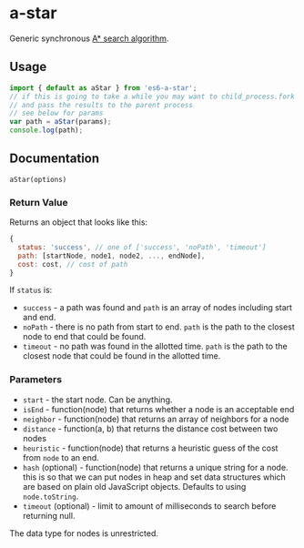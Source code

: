 # a-star

Generic synchronous [A* search algorithm](http://en.wikipedia.org/wiki/A*_search_algorithm).

## Usage

```js
import { default as aStar } from 'es6-a-star';
// if this is going to take a while you may want to child_process.fork
// and pass the results to the parent process
// see below for params
var path = aStar(params);
console.log(path);
```

## Documentation

`aStar(options)`

### Return Value

Returns an object that looks like this:

```js
{
  status: 'success', // one of ['success', 'noPath', 'timeout']
  path: [startNode, node1, node2, ..., endNode],
  cost: cost, // cost of path
}
```

If `status` is:

 * `success` - a path was found and `path` is an array of nodes including start
   and end.
 * `noPath` - there is no path from start to end. `path` is the path to the
   closest node to end that could be found.
 * `timeout` - no path was found in the allotted time. `path` is the path to
   the closest node that could be found in the allotted time.

### Parameters

 * `start` - the start node. Can be anything.
 * `isEnd` - function(node) that returns whether a node is an acceptable end
 * `neighbor` - function(node) that returns an array of neighbors for a node
 * `distance` - function(a, b) that returns the distance cost between two
   nodes
 * `heuristic` - function(node) that returns a heuristic guess of the cost
   from `node` to an end.
 * `hash` (optional) - function(node) that returns a unique string for a node. this is
   so that we can put nodes in heap and set data structures which are based
   on plain old JavaScript objects. Defaults to using `node.toString`.
 * `timeout` (optional) - limit to amount of milliseconds to search before
   returning null.

The data type for nodes is unrestricted.
